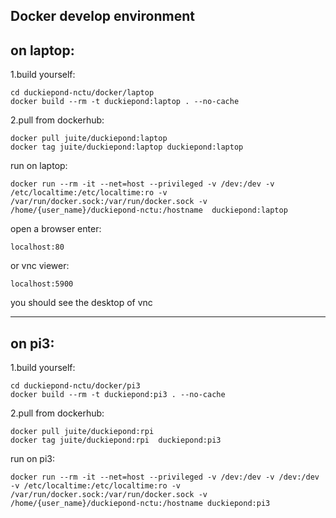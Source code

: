 Docker develop environment
---

on laptop:
--

  1.build yourself:
  
    cd duckiepond-nctu/docker/laptop
    docker build --rm -t duckiepond:laptop . --no-cache
    
  2.pull from dockerhub:
  
    docker pull juite/duckiepond:laptop
    docker tag juite/duckiepond:laptop duckiepond:laptop
    
  run on laptop:
  
    docker run --rm -it --net=host --privileged -v /dev:/dev -v /etc/localtime:/etc/localtime:ro -v /var/run/docker.sock:/var/run/docker.sock -v /home/{user_name}/duckiepond-nctu:/hostname  duckiepond:laptop 
    
  open a browser enter:
  
    localhost:80
    
  or vnc viewer:
  
    localhost:5900
    
  you should see the desktop of vnc
    
---------------------------------------------------------------------------------------------------------
 
on pi3:
---

  1.build yourself:
  
    cd duckiepond-nctu/docker/pi3
    docker build --rm -t duckiepond:pi3 . --no-cache
    
  2.pull from dockerhub:
  
    docker pull juite/duckiepond:rpi
    docker tag juite/duckiepond:rpi  duckiepond:pi3
    
  run on pi3:
  
    docker run --rm -it --net=host --privileged -v /dev:/dev -v /dev:/dev -v /etc/localtime:/etc/localtime:ro -v /var/run/docker.sock:/var/run/docker.sock -v /home/{user_name}/duckiepond-nctu:/hostname duckiepond:pi3
